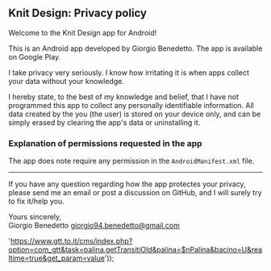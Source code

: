 ## Knit Design: Privacy policy

Welcome to the Knit Design app for Android!

This is an Android app developed by Giorgio Benedetto. The app is available on Google Play.

I take privacy very seriously.
I know how irritating it is when apps collect your data without your knowledge.

I hereby state, to the best of my knowledge and belief, that I have not programmed this app to collect any personally identifiable information. All data created by the you (the user) is stored on your device only, and can be simply erased by clearing the app's data or uninstalling it.

### Explanation of permissions requested in the app

The app does note require any permission in the `AndroidManifest.xml` file.

--------------------------------

If you have any question regarding how the app protectes your privacy, please send me an email or post a discussion on GitHub, and I will surely try to fix it/help you.

Yours sincerely,  
Giorgio Benedetto
giorgio94.benedetto@gmail.com



 'https://www.gtt.to.it/cms/index.php?option=com_gtt&task=palina.getTransitiOld&palina=$nPalina&bacino=U&realtime=true&get_param=value'));